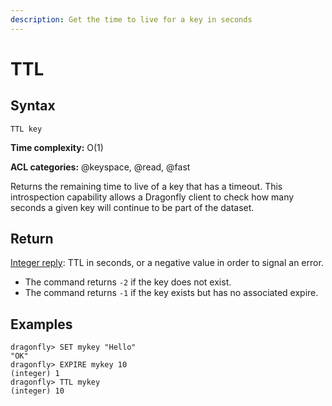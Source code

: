 ```yaml
---
description: Get the time to live for a key in seconds
---
```


# TTL

## Syntax

    TTL key

**Time complexity:** O(1)

**ACL categories:** @keyspace, @read, @fast

Returns the remaining time to live of a key that has a timeout.
This introspection capability allows a Dragonfly client to check how many seconds a
given key will continue to be part of the dataset.

## Return

[Integer reply](https://redis.io/docs/reference/protocol-spec/#integers): TTL in seconds, or a negative value in order to signal an error.

* The command returns `-2` if the key does not exist.
* The command returns `-1` if the key exists but has no associated expire.

## Examples

```shell
dragonfly> SET mykey "Hello"
"OK"
dragonfly> EXPIRE mykey 10
(integer) 1
dragonfly> TTL mykey
(integer) 10
```
